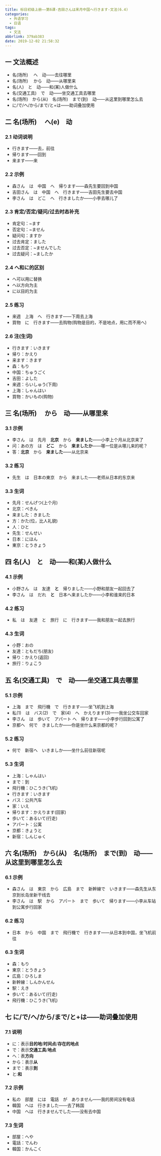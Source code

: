 ```yaml
---
title: 标日初级上册——第6课-吉田さんは来月中国へ行きます-文法(6.4)
categories:
  - 外语学习
  - 日语
tags:
  - 文法
abbrlink: 379ab383
date: 2019-12-02 21:58:32
---
```

## 一 文法概述

* 名(场所) 　へ　动——去往哪里
* 名(场所) 　から　动——从哪里来
* 名(人)　と　动——和(某)人做什么
* 名(交通工具)　で　动——坐交通工具去哪里
* 名(场所)　から(从)　名(场所)　まで(到)　动——从这里到哪里怎么去
* に/で/へ/から/まで/と+は——助词叠加使用

<!--more-->

## 二 名(场所) 　へ(e)　动

### 2.1 动词说明

* 行きます——去，前往
* 帰ります——回到
* 来ます——来

### 2.2 示例

* 森さん　は　中国　へ　帰ります——森先生要回到中国
* 吉田さん　は　中国　へ　行きます——吉田先生要去中国
* 李さん　は　どこ　へ　行きましたか——小李去哪儿了

### 2.3 肯定/否定/疑问/过去时态补充

* 肯定句：~ます
* 否定句：~ません
* 疑问句：ますか
* 过去肯定：ました
* 过去否定：~ませんでした
* 过去疑问：~ましたか

### 2.4 へ和に的区别

* へ可以用に替换
* へ以方向为主
* に以目的为主

### 2.5 练习

* 来週　上海　へ　行きます——下周去上海
* 買物　に　行きます——去购物(购物是目的，不是地点，用に而不用へ)

### 2.6 注(生词)

- 行きます：いきます
- 帰り：かえり
- 来ます：きます
- 森：もり
- 中国：ちゅうごく
- 吉田：よした
- 来週：らいしゅう(下周)
- 上海：しゃんはい
- 買物：かいもの(购物)

## 三 名(场所) 　から　动——从哪里来

### 3.1 示例

* 李さん　は　先月　**北京**　から　**来ました**——小李上个月从北京来了
* 问：あの方　は　**どこ**　から　**来ましたか**——哪一位是从哪儿来的呢？
* 答：**北京**　から　**来ました**——从北京来

### 3.2 练习

* 先生　は　日本の東京　から　来ました——老师从日本的东京来

### 3.3 生词

* 先月：せんげつ(上个月)
* 北京：ぺきん
* 来ました：きました
* 方：かた(位，比人礼貌)
* 人：ひと
* 先生：せんせい
* 日本：にほん
* 東京：とうきょう

## 四 名(人)　と　动——和(某)人做什么

### 4.1 示例

* 小野さん　は　友達　**と**　帰りました——小野和朋友一起回去了
* 李さん　は　だれ　**と**　日本へ来ましたか——小李和谁来的日本

### 4.2 练习

* 私　は　友達　と　旅行　に　行きます——我和朋友一起去旅行

### 4.3 生词

* 小野：おの
* 友達：ともだち(朋友)
* 帰り：かえり(返回)
* 旅行：りょこう

## 五 名(交通工具)　で　动——坐交通工具去哪里

### 5.1 示例

* 上海　まで　飛行機　で　行きます——坐飞机到上海
* 私(1)　は　バス(2)　で　家(4)　へ　かえります(3)——我坐公交车回家
* 李さん　は　歩いて　アパート へ　帰ります——小李步行回到公寓了
* 京都へ　何で　きましたか——你是坐什么来京都的呢？

### 5.2 练习

* 何で　新宿へ　いきましか——坐什么前往新宿呢

### 5.3 生词

* 上海：しゃんはい
* まで：到
* 飛行機：ひこうき(飞机)
* 行きます：いきます
* バス：公共汽车
* 家：いえ
* 帰ります：かえります(回家)
* 歩いて：あるいて(行走)
* アパート：公寓
* 京都：きょうと
* 新宿：しんじゅく

##  六 名(场所)　から(从)　名(场所)　まで(到)　动——从这里到哪里怎么去

### 6.1 示例

* 森さん　は　東京　から　広島　まで　新幹線で　いきます——森先生从东京到长岛坐新干线去
* 李さん　は　駅　から　アパート　まで　歩いて　帰ります——小李从车站到公寓步行回家

### 6.2 练习

* 日本　から　中国　まで　飛行機で　行きます——从日本到中国，坐飞机前往

### 6.3 生词

* 森：もり
* 東京：とうきょう
* 広島：ひろしま
* 新幹線：しんかんせん
* 駅：えき
* 歩いて：あるいて(行走)
* 飛行機：ひこうき(飞机)

## 七 に/で/へ/から/まで/と+は——助词叠加使用

### 7.1 说明

* に：表示**目的地**/**时间点**/**存在的地点**
* で：表示**交通工具**/**地点**
* へ：表**方向**
* から：表示**从**
* まで：表示**到**
* と:**和**

### 7.2 示例

* 私の　部屋　には　電話　が　ありません——我的房间没有电话
* 韓国　へは　行きました——去了韩国
* 中国　へは　行きませんでした——没有去中国

### 7.3 生词

* 部屋：へや
* 電話：でんわ
* 韓国：かんこく